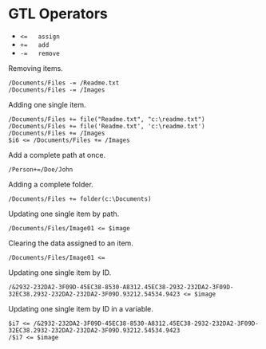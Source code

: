﻿# GTL Operators
- ``<=   assign``
- ``+=   add``
- ``-=   remove``

Removing items.
```gtl
/Documents/Files -= /Readme.txt
/Documents/Files -= /Images
```

Adding one single item.
```gtl
/Documents/Files += file("Readme.txt", "c:\readme.txt")
/Documents/Files += file('Readme.txt', 'c:\readme.txt')
/Documents/Files += /Images
$i6 <= /Documents/Files += /Images
```

Add a complete path at once.
```gtl
/Person+=/Doe/John
```

Adding a complete folder.
```gtl
/Documents/Files += folder(c:\Documents)
```

Updating one single item by path.
```gtl
/Documents/Files/Image01 <= $image
```

Clearing the data assigned to an item.
```gtl
/Documents/Files/Image01 <=
```

Updating one single item by ID.
```gtl
/&2932-232DA2-3F09D-45EC38-8530-A8312.45EC38-2932-232DA2-3F09D-32EC38.2932-232DA2-232DA2-3F09D.93212.54534.9423 <= $image
```

Updating one single item by ID in a variable.
```gtl
$i7 <= /&2932-232DA2-3F09D-45EC38-8530-A8312.45EC38-2932-232DA2-3F09D-32EC38.2932-232DA2-232DA2-3F09D.93212.54534.9423
/$i7 <= $image
```
